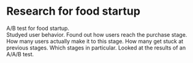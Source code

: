 # Research for food startup
A/B test for food startup.<br>
Studyed user behavior. Found out how users reach the purchase stage. How many users actually make it to this stage. How many get stuck at previous stages. Which stages in particular. Looked at the results of an A/A/B test.
